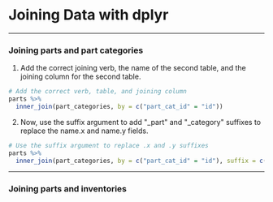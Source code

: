 # Joining Data with dplyr
---
### Joining parts and part categories
1. Add the correct joining verb, the name of the second table, and the joining column for the second table.
```r
# Add the correct verb, table, and joining column
parts %>% 
  inner_join(part_categories, by = c("part_cat_id" = "id"))
```
2. Now, use the suffix argument to add "_part" and "_category" suffixes to replace the name.x and name.y fields.
```r
# Use the suffix argument to replace .x and .y suffixes
parts %>% 
  inner_join(part_categories, by = c("part_cat_id" = "id"), suffix = c("_part", "_category"))
```
---
### Joining parts and inventories

